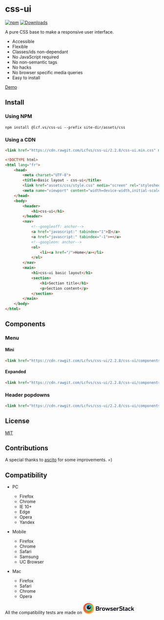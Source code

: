 # css-ui
[![npm](https://img.shields.io/npm/v/@lcf.vs/css-ui.svg?style=plastic)]()
[![Downloads](https://img.shields.io/npm/dt/@lcf.vs/css-ui.svg?style=plastic)]()

A pure CSS base to make a responsive user interface.

* Accessible
* Flexible
* Classes/ids non-dependant
* No JavaScript required
* No non-semantic tags
* No hacks
* No browser specific media queries
* Easy to install

[Demo](https://lcfvs.github.io/css-ui/)


## Install

### Using NPM
`npm install @lcf.vs/css-ui --prefix site-dir/assets/css`

### Using a CDN
```html
<link href="https://cdn.rawgit.com/Lcfvs/css-ui/2.2.8/css-ui.min.css" media="screen" rel="stylesheet" /> 
```

```html
<!DOCTYPE html>
<html lang="fr">
    <head>
        <meta charset="UTF-8">
        <title>Basic layout - css-ui</title>
        <link href="assets/css/style.css" media="screen" rel="stylesheet" />
        <meta name="viewport" content="width=device-width,initial-scale=1,shrink-to-fit=no" />
    </head>
    <body>
        <header>
            <h1>css-ui</h1>
        </header>
        <nav>
            <!--googleoff: anchor-->
            <a href="javascript:" tabindex="1">☰</a>
            <a href="javascript:" tabindex="-1">⬅</a>
            <!--googleon: anchor-->
            <ol>
                <li><a href="/">Home</a></li>
            </ol>
        </nav>
        <main>
            <h1>css-ui basic layout</h1>
            <section>
                <h1>Section title</h1>
                <p>Section content</p>
            </section>
        </main>
    </body>
</html>
```


## Components

### Menu

#### Mini
```html
<link href="https://cdn.rawgit.com/Lcfvs/css-ui/2.2.8/css-ui/components/menu/mini.min.css" media="screen" rel="stylesheet" /> 
```

#### Expanded
```html
<link href="https://cdn.rawgit.com/Lcfvs/css-ui/2.2.8/css-ui/components/menu/expanded.min.css" media="screen" rel="stylesheet" /> 
```

### Header popdowns
```html
<link href="https://cdn.rawgit.com/Lcfvs/css-ui/2.2.8/css-ui/components/header/popdown.min.css" media="screen" rel="stylesheet" /> 
```

## License

[MIT](https://github.com/Lcfvs/css-ui/blob/master/licence.md)


## Contributions

A special thanks to [ascito](https://github.com/ascito) for some improvements. =)


## Compatibility

* PC
    * Firefox
    * Chrome
    * IE 10+
    * Edge
    * Opera
    * Yandex

* Mobile
    * Firefox
    * Chrome
    * Safari
    * Samsung
    * UC Browser
    
* Mac
    * Firefox
    * Safari
    * Chrome
    * Opera

All the compatibility tests are made on [<img height="36px" src="./Browserstack-logo.svg" />](https://www.browserstack.com)
